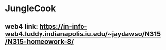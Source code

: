 # JungleCook

## web4 link: https://in-info-web4.luddy.indianapolis.iu.edu/~jaydawso/N315/N315-homeowork-8/
